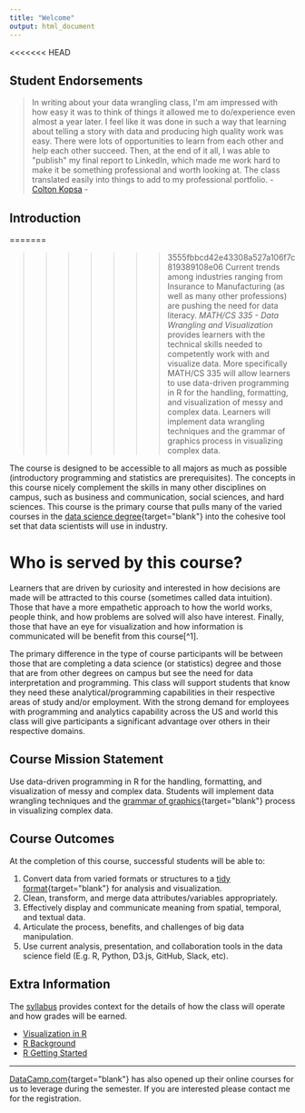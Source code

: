 ```yaml
---
title: "Welcome"
output: html_document
---
```


<<<<<<< HEAD
## Student Endorsements

> In writing about your data wrangling class, I'm am impressed with how easy it was to think of things it allowed me to do/experience even almost a year later. I feel like it was done in such a way that learning about telling a story with data and producing high quality work was easy. There were lots of opportunities to learn from each other and help each other succeed. Then, at the end of it all, I was able to "publish" my final report to LinkedIn, which made me work hard to make it be something professional and worth looking at. The class translated easily into things to add to my professional portfolio. - [Colton Kopsa](https://www.linkedin.com/in/coltonkopsa/) -

## Introduction

=======
>>>>>>> 3555fbbcd42e43308a527a106f7c819389108e06
Current trends among industries ranging from Insurance to Manufacturing (as well as many other professions) are pushing the need for data literacy. *MATH/CS 335 - Data Wrangling and Visualization* provides learners with the technical skills needed to competently work with and visualize data.  More specifically MATH/CS 335 will allow learners to use data-driven programming in R for the handling, formatting, and visualization of messy and complex data.  Learners will implement data wrangling techniques and the grammar of graphics process in visualizing complex data.

The course is designed to be accessible to all majors as much as possible (introductory programming and statistics are prerequisites). The concepts in this course nicely complement the skills in many other disciplines on campus, such as business and communication, social sciences, and hard sciences. This course is the primary course that pulls many of the varied courses in the [data science degree](http://www.byui.edu/mathematics/data-science){target="blank"} into the cohesive tool set that data scientists will use in industry.  

# Who is served by this course?

Learners that are driven by curiosity and interested in how decisions are made will be attracted to this course (sometimes called data intuition).  Those that have a more empathetic approach to how the world works, people think, and how problems are solved will also have interest.  Finally, those that have an eye for visualization and how information is communicated will be benefit from this course[^1].  

The primary difference in the type of course participants will be between those that are completing a data science (or statistics) degree and those that are from other degrees on campus but see the need for data interpretation and programming.  This class will support students that know they need these analytical/programming capabilities in their respective areas of study and/or employment. With the strong demand for employees with programming and analytics capability across the US and world this class will give participants a significant advantage over others in their respective domains.

## Course Mission Statement

Use data-driven programming in R for the handling, formatting, and visualization of messy and complex data.  Students will implement data wrangling techniques and the [grammar of graphics](http://vita.had.co.nz/papers/layered-grammar.html){target="blank"} process in visualizing complex data.

## Course Outcomes

At the completion of this course, successful students will be able to:

1.	Convert data from varied formats or structures to a [tidy format](http://vita.had.co.nz/papers/tidy-data.html){target="blank"} for analysis and visualization.
2.	Clean, transform, and merge data attributes/variables appropriately.
3.	Effectively display and communicate meaning from spatial, temporal, and textual data.
4.	Articulate the process, benefits, and challenges of big data manipulation.
5.	Use current analysis, presentation, and collaboration tools in the data science field (E.g. R, Python, D3.js, GitHub, Slack, etc).

## Extra Information

The [syllabus](syllabus.html) provides context for the details of how the class will operate and how grades will be earned.

* [Visualization in R](r_visualization.html)
* [R Background](r_background.html)
* [R Getting Started](r_help.html)

----

[DataCamp.com](https://www.datacamp.com){target="blank"} has also opened up their online courses for us to leverage during the semester.  If you are interested please contact me for the registration.
